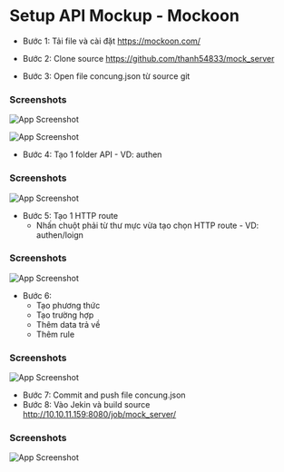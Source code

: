 # Setup API Mockup - Mockoon

- Bước 1: Tải file và cài đặt https://mockoon.com/
- Bước 2: Clone source https://github.com/thanh54833/mock_server


- Bước 3: Open file concung.json từ source git

### Screenshots

![App Screenshot](https://snipboard.io/jxVnfL.jpg)

![App Screenshot](https://snipboard.io/nEI7Gg.jpg)

- Bước 4: Tạo 1 folder API - VD: authen

### Screenshots

![App Screenshot](https://snipboard.io/4YquAB.jpg)

- Bước 5: Tạo 1 HTTP route
    + Nhấn chuột phải từ thư mực vừa tạo chọn HTTP route - VD: authen/loign

### Screenshots

![App Screenshot](https://snipboard.io/oVGjyt.jpg)

- Bước 6:
    + Tạo phương thức
    + Tạo trường hợp
    + Thêm data trả về
    + Thêm rule

### Screenshots

![App Screenshot](https://snipboard.io/Jb0NQl.jpg)

- Bước 7: Commit and push file concung.json
- Bước 8: Vào Jekin và build source http://10.10.11.159:8080/job/mock_server/

### Screenshots

![App Screenshot](https://snipboard.io/GealOS.jpg)